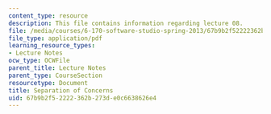 ```yaml
---
content_type: resource
description: This file contains information regarding lecture 08.
file: /media/courses/6-170-software-studio-spring-2013/67b9b2f52222362b273de0c6638626e4_MIT6_170S13_08-sep-of-conc.pdf
file_type: application/pdf
learning_resource_types:
- Lecture Notes
ocw_type: OCWFile
parent_title: Lecture Notes
parent_type: CourseSection
resourcetype: Document
title: Separation of Concerns
uid: 67b9b2f5-2222-362b-273d-e0c6638626e4
---
```

